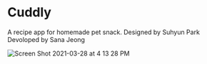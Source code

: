 # Cuddly

A recipe app for homemade pet snack.
Designed by Suhyun Park
Devoloped by Sana Jeong

![Screen Shot 2021-03-28 at 4 13 28 PM](https://user-images.githubusercontent.com/71380777/112745080-a2b2b880-8fe0-11eb-9761-9866221ff6ca.png)
